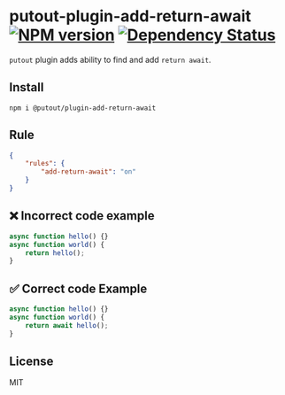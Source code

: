 # putout-plugin-add-return-await [![NPM version][NPMIMGURL]][NPMURL] [![Dependency Status][DependencyStatusIMGURL]][DependencyStatusURL]

[NPMIMGURL]:                https://img.shields.io/npm/v/@putout/plugin-add-return-await.svg?style=flat&longCache=true
[NPMURL]:                   https://npmjs.org/package/@putout/plugin-add-return-await"npm"

[DependencyStatusURL]:      https://david-dm.org/coderaiser/putout?path=packages/plugin-add-return-await
[DependencyStatusIMGURL]:   https://david-dm.org/coderaiser/putout.svg?path=packages/plugin-add-return-await

`putout` plugin adds ability to find and add `return await`.

## Install

```
npm i @putout/plugin-add-return-await
```

## Rule

```json
{
    "rules": {
        "add-return-await": "on"
    }
}
```

## ❌ Incorrect code example

```js
async function hello() {}
async function world() {
    return hello();
}
```

## ✅ Correct code Example

```js
async function hello() {}
async function world() {
    return await hello();
}
```

## License

MIT


